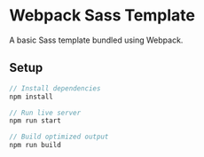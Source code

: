 # Webpack Sass Template
A basic Sass template bundled using Webpack.

## Setup
```javascript
// Install dependencies
npm install

// Run live server
npm run start

// Build optimized output
npm run build
```